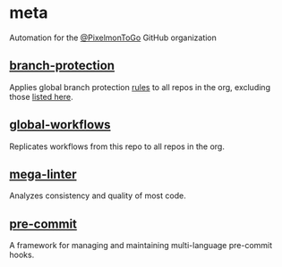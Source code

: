# meta

Automation for the [@PixelmonToGo](https://github.com/PixelmonToGo) GitHub organization

## [branch-protection](https://github.com/venh/branch-protection)

Applies global branch protection [rules](./branch-protection/rules.json) to all repos in the org, excluding those [listed here](./branch-protection/excluded-repos.txt).

## [global-workflows](https://github.com/derberg/global-workflows-support)

Replicates workflows from this repo to all repos in the org.

## [mega-linter](https://github.com/nvuillam/mega-linter)

Analyzes consistency and quality of most code.

## [pre-commit](https://pre-commit.com/)

A framework for managing and maintaining multi-language pre-commit hooks.

